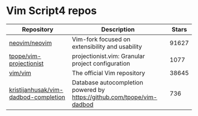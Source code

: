 # Vim Script4 repos

| Repository                                                                                      | Description                                                              | Stars |
| ----------------------------------------------------------------------------------------------- | ------------------------------------------------------------------------ | ----- |
| [neovim/neovim](https://github.com/neovim/neovim)                                               | Vim-fork focused on extensibility and usability                          | 91627 |
| [tpope/vim-projectionist](https://github.com/tpope/vim-projectionist)                           | projectionist.vim: Granular project configuration                        | 1077  |
| [vim/vim](https://github.com/vim/vim)                                                           | The official Vim repository                                              | 38645 |
| [kristijanhusak/vim-dadbod-completion](https://github.com/kristijanhusak/vim-dadbod-completion) | Database autocompletion powered by <https://github.com/tpope/vim-dadbod> | 736   |
